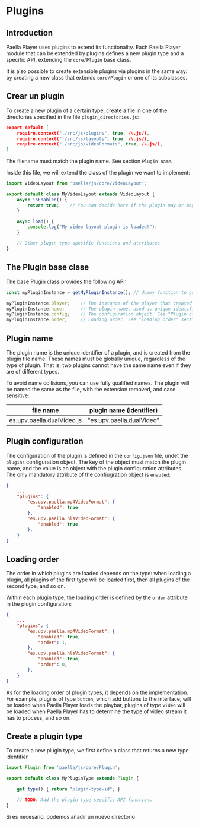 # Plugins

## Introduction

Paella Player uses plugins to extend its functionality. Each Paella Player module that can be extended by plugins defines a new plugin type and a specific API, extending the `core/Plugin` base class.

It is also possible to create extensible plugins via plugins in the same way: by creating a new class that extends `core/Plugin` or one of its subclasses.

## Crear un plugin

To create a new plugin of a certain type, create a file in one of the directories specified in the file `plugin_directories.js`:

```json
export default [
    require.context("./src/js/plugins", true, /\.js/),
    require.context("./src/js/layouts", true, /\.js/),
    require.context("./src/js/videoFormats", true, /\.js/),
]
```

The filename must match the plugin name. See section `Plugin name`.

Inside this file, we will extend the class of the plugin we want to implement:

```javascript
import VideoLayout from 'paella/js/core/VideoLayout';

export default class MyVideoLayout extends VideoLayout {
    async isEnabled() {
        return true;    // You can decide here if the plugin may or may not be loaded
    }

    async load() {
        console.log("My video layout plugin is loaded!");
    }

    // Other plugin type specific functions and attributes
}
```

## The Plugin base clase

The base Plugin class provides the following API:

```javascript
const myPluginInstance = getMyPluginInstance(); // dummy function to get the instance of my plugin

myPluginInstance.player;    // The instance of the player that created the plugin
myPluginInstance.name;      // The plugin name, used as unique identifier. See "Plugin name" section
myPluginInstance.config;    // The configuration object. See "Plugin configuration" section
myPluginInstance.order;     // Loading order. See "loading order" section
```

## Plugin name

The plugin name is the unique identifier of a plugin, and is created from the plugin file name. These names must be globally unique, regardless of the type of plugin. That is, two plugins cannot have the same name even if they are of different types.

To avoid name collisions, you can use fully qualified names. The plugin will be named the same as the file, with the extension removed, and case sensitive:

| file name                   | plugin name (identifier)     |
|-----------------------------|------------------------------|
| es.upv.paella.dualVideo.js  | "es.upv.paella.dualVideo"    |


## Plugin configuration

The configuration of the plugin is defined in the `config.json` file, undet the `plugins` configuration object. The key of the object must match the plugin name, and the value is an object with the plugin configuration attributes. The only mandatory attribute of the confiugration object is `enabled`:

```json
{
    ...
    "plugins": {
        "es.upv.paella.mp4VideoFormat": {
            "enabled": true
        },
        "es.upv.paella.hlsVideoFormat": {
            "enabled": true
        },
    }
}
```


## Loading order 

The order in which plugins are loaded depends on the type: when loading a plugin, all plugins of the first type will be loaded first, then all plugins of the second type, and so on.

Within each plugin type, the loading order is defined by the `order` attribute in the plugin configuration:

```json
{
    ...
    "plugins": {
        "es.upv.paella.mp4VideoFormat": {
            "enabled": true,
            "order": 1,
        },
        "es.upv.paella.hlsVideoFormat": {
            "enabled": true,
            "order": 0,
        },
    }
}
```

As for the loading order of plugin types, it depends on the implementation. For example, plugins of type `button`, which add buttons to the interface, will be loaded when Paella Player loads the playbar, plugins of type `video` will be loaded when Paella Player has to determine the type of video stream it has to process, and so on.

## Create a plugin type

To create a new plugin type, we first define a class that returns a new type identifier

```javascript
import Plugin from 'paella/js/core/Plugin';

export default class MyPluginType extends Plugin {

    get type() { return "plugin-type-id"; }

    // TODO: Add the plugin type specific API functions
}
```

Si es necesario, podemos añadir un nuevo directorio 
